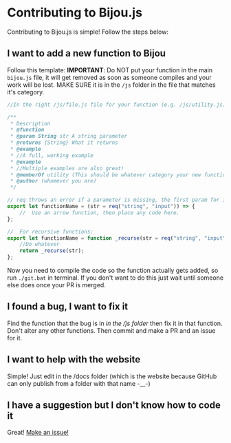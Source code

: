 # Contributing to Bijou.js

Contributing to Bijou.js is simple! Follow the steps below:

## I want to add a new function to Bijou

Follow this template:
**IMPORTANT**: Do NOT put your function in the main `bijou.js` file, it will get removed as soon as someone compiles and your work will be lost. MAKE SURE it is in the `/js` folder in the file that matches it's category.

```js
//In the right /js/file.js file for your function (e.g. /js/utility.js)

/**
 * Description
 * @function
 * @param String str A string parameter
 * @returns {String} What it returns
 * @example
 * //A full, working example
 * @example
 * //Multiple examples are also great!
 * @memberOf utility (This should be whatever category your new function is in, without the ".js" at the end, e.g. "utility", "function", "string", "array" etc)
 * @author (whomever you are)
 */

// req throws an error if a parameter is missing, the first param for it is the type that should be given, and the second is a ~one word description of what it is.
export let functionName = (str = req("string", "input")) => {
	//  Use an arrow function, then place any code here.
};

//  For recursive functions:
export let functionName = function _recurse(str = req("string", "input")) {
	//Do whatever
	return _recurse(str);
};
```

Now you need to compile the code so the function actually gets added, so run `./git.bat` in terminal. If you don't want to do this just wait until someone else does once your PR is merged.

## I found a bug, I want to fix it

Find the function that the bug is in _in the /js folder_ then fix it in that function. Don't alter any other functions. Then commit and make a PR and an issue for it.

## I want to help with the website

Simple! Just edit in the /docs folder (which is the website because GitHub can only publish from a folder with that name -\_\_-)

## I have a suggestion but I don't know how to code it

Great! [Make an issue!](https://github.com/Bijou-js/Bijou.js/issues/new/choose)
